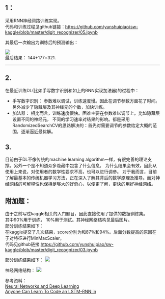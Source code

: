 ## 1：
采用RNN神经网路训练实现。  
代码和训练过程见github链接：https://github.com/yunshuipiao/sw-kaggle/blob/master/digit_recognizer/05.ipynb

其最后一次输出为训练后的预测输出：

![](https://user-gold-cdn.xitu.io/2018/5/20/1637c80baacd44d8?w=769&h=266&f=png&s=34335)   
最后结果： 144+177=321.

----

## 2.
在最近训练DL(比如手写数字识别和如上的RNN实现加法器)的过程中：
* 手写数字识别：
参数难以调试，训练速度慢。因此在调节参数方面花了时间。另外减少了隐藏层及其神经元的个数，加快训练。
* 加法器：
相比而言，训练速度很快。困难主要在参数难以调节上。比如隐藏层设置不同的神经元， 不同的学习速率对结果的影响。都是采用RandomizedSearchCV的思路解决的：首先对需要调节的参数给定大概的范围，逐渐逼近最优解。

## 3.
目前由于DL不像传统的machine learning algorithm一样，有很完善的理论支撑。另外一个是不知道众多隐藏中包含了什么信息， 为什么结果会有效，因此从使用上来说，对使用者的数学性要求不高，也可以进行调参。
对于我而言，目前了解最基本的传统机器学习方法，正在深入了解其背后的数学原理及推导。而对神经网络的可解释性也保持足够大的好奇心，以便更了解，更快的用好神经网络。

## 附加题：
由于之前写过kaggle相关的入门题目，因此直接使用了提供的数据训练集。  
其中90%用于训练， 10%用于测试。其神经网络结构见最后图片。  
部分训练结果如下：  
在kaggle提交了几次结果，score分别为和87%和94%。后面分数提高的原因在于对特征进行MinMaxScaler。  
代码见github链接:https://github.com/yunshuipiao/sw-kaggle/blob/master/digit_recognizer/03.ipynb  

部分训练结果如下：
![](https://user-gold-cdn.xitu.io/2018/5/20/1637cb4b3e5b0fbb?w=560&h=196&f=png&s=51498)

神经网络结构：
![](https://user-gold-cdn.xitu.io/2018/5/20/1637cb75ccbb8580?w=1440&h=1080&f=jpeg&s=185461)

参考资料：  
[Neural Networks and Deep Learning](http://neuralnetworksanddeeplearning.com/index.html)  
  [Anyone Can Learn To Code an LSTM-RNN in](http://iamtrask.github.io/2015/11/15/anyone-can-code-lstm/)
